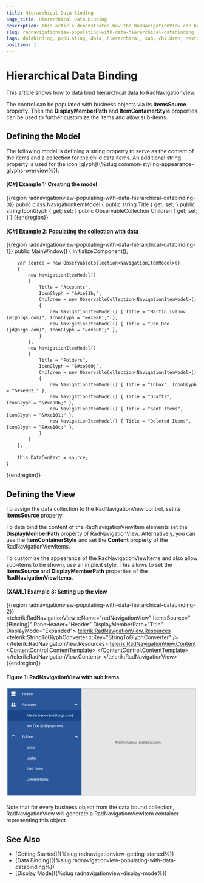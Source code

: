 ```yaml
---
title: Hierarchical Data Binding
page_title: Hierarchical Data Binding
description: This article demonstrates how the RadNavigationView can be bound to a hierarchical collection of custom objects in order to get a menu with nested child items.
slug: radnavigationview-populating-with-data-hierarchical-databinding
tags: databinding, populating, data, hierarchical, sub, children, neste
position: 1
---
```


# Hierarchical Data Binding

This article shows how to data bind hierarchical data to RadNavigationView.

The control can be populated with business objects via its __ItemsSource__ property. Then the __DisplayMemberPath__ and __ItemContainerStyle__ properties can be used to further customize the items and allow sub-items.

## Defining the Model

The following model is defining a string property to serve as the content of the items and a collection for the child data items. An additional string property is used for the icon [glyph]({%slug common-styling-appearance-glyphs-overview%}).

#### __[C#] Example 1: Creating the model__
{{region radnavigationview-populating-with-data-hierarchical-databinding-0}}
	public class NavigationItemModel
    {
        public string Title { get; set; }
        public string IconGlyph { get; set; }
        public ObservableCollection<NavigationItemModel> Children { get; set; }
    }
{{endregion}}

#### __[C#] Example 2: Populating the collection with data__
{{region radnavigationview-populating-with-data-hierarchical-databinding-1}}
	public MainWindow()
	{
		InitializeComponent();
		
		var source = new ObservableCollection<NavigationItemModel>()
		{
			new NavigationItemModel() 
			{
				Title = "Accounts",
				IconGlyph = "&#xe81b;",
				Children = new ObservableCollection<NavigationItemModel>()
				{
					new NavigationItemModel() { Title = "Martin Ivanov (mi@prgs.com)", IconGlyph = "&#xe801;" },
					new NavigationItemModel() { Title = "Jon Doe (jd@prgs.com)", IconGlyph = "&#xe801;" },
				}
			},
			new NavigationItemModel()
			{
				Title = "Folders",
				IconGlyph = "&#xe900;",
				Children = new ObservableCollection<NavigationItemModel>()
				{
					new NavigationItemModel() { Title = "Inbox", IconGlyph = "&#xe802;" },
					new NavigationItemModel() { Title = "Drafts", IconGlyph = "&#xe906;" },
					new NavigationItemModel() { Title = "Sent Items", IconGlyph = "&#xe101;" },
					new NavigationItemModel() { Title = "Deleted Items", IconGlyph = "&#xe10c;" },
				}
			}
		};
		
		this.DataContext = source;
	}
{{endregion}}

## Defining the View

To assign the data collection to the RadNavigationView control, set its __ItemsSource__ property.

To data bind the content of the RadNavigationViewItem elements set the __DisplayMemberPath__ property of RadNavigationView. Alternatively, you can use the __ItemContainerStyle__ and set the __Content__ property of the RadNavigationViewItems.

To customize the appearance of the RadNavigationViewItems and also allow sub-items to be shown, use an implicit style. This allows to set the __ItemsSource__  and __DisplayMemberPath__ properties of the __RadNavigationViewItems__.

#### __[XAML] Example 3: Setting up the view__
{{region radnavigationview-populating-with-data-hierarchical-databinding-2}}	
	<telerik:RadNavigationView x:Name="radNavigationView" 
							   ItemsSource="{Binding}" 
							   PaneHeader="Header"
							   DisplayMemberPath="Title"
							   DisplayMode="Expanded">
		<telerik:RadNavigationView.Resources>
			<telerik:StringToGlyphConverter x:Key="StringToGlyphConverter" />				
			<!-- If you are using the NoXaml binaries, you will have to base the style on the default one for the theme like so: 
			<Style TargetType="telerik:RadNavigationViewItem" BasedOn="{StaticResource RadNavigationViewItemStyle}">-->
			<Style TargetType="telerik:RadNavigationViewItem">
				<Setter Property="ItemsSource" Value="{Binding Children}" />
				<Setter Property="DisplayMemberPath" Value="Title" />
				<Setter Property="Icon" Value="{Binding IconGlyph}" />
				<Setter Property="IconTemplate">
					<Setter.Value>
						<DataTemplate>
							<telerik:RadGlyph Glyph="{Binding Converter={StaticResource StringToGlyphConverter}}" />
						</DataTemplate>
					</Setter.Value>
				</Setter>                   
			</Style>
		</telerik:RadNavigationView.Resources>
		<telerik:RadNavigationView.Content>
			<ContentControl Content="{Binding SelectedItem, ElementName=radNavigationView}">
				<ContentControl.ContentTemplate>
					 <DataTemplate>
						<TextBlock HorizontalAlignment="Center" VerticalAlignment="Center" Text="{Binding Title}" />
					</DataTemplate>
				</ContentControl.ContentTemplate>
			</ContentControl>
		</telerik:RadNavigationView.Content>
	</telerik:RadNavigationView>
{{endregion}}

#### Figure 1: RadNavigationView with sub items
![](images/radnavigationview-populating-with-data-hierarchical-databinding-0.png)

Note that for every business object from the data bound collection, RadNavigationView will generate a RadNavigationViewItem container representing this object.

## See Also 
* [Getting Started]({%slug radnavigationview-getting-started%})
* [Data Binding]({%slug radnavigationview-populating-with-data-databinding%})
* [Display Mode]({%slug radnavigationview-display-mode%})
